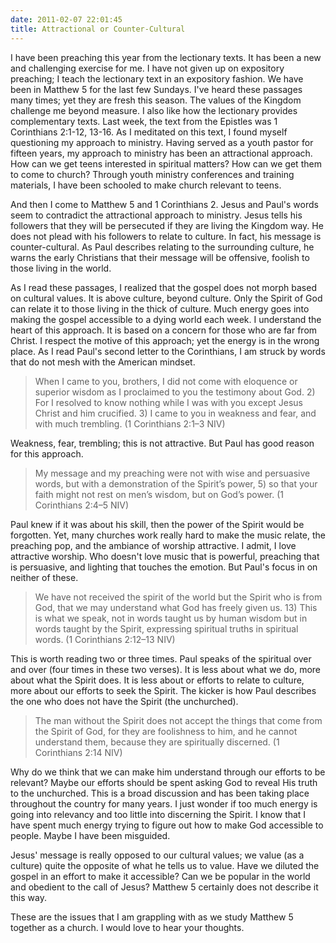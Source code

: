 ```yaml
---
date: 2011-02-07 22:01:45
title: Attractional or Counter-Cultural
---
```


I have been preaching this year from the lectionary texts. It has been a new and challenging exercise for me.  I have not given up on expository preaching; I teach the lectionary text in an expository fashion. We have been in Matthew 5 for the last few Sundays. I've heard these passages many times; yet they are fresh this season. The values of the Kingdom challenge me beyond measure. I also like how the lectionary provides complementary texts. Last week, the text from the Epistles was 1 Corinthians 2:1-12, 13-16. As I meditated on this text, I found myself questioning my approach to ministry. Having served as a youth pastor for fifteen years, my approach to ministry has been an attractional approach. How can we get teens interested in spiritual matters? How can we get them to come to church? Through youth ministry conferences and training materials, I have been schooled to make church relevant to teens.

And then I come to Matthew 5 and 1 Corinthians 2. Jesus and Paul's words seem to contradict the attractional approach to ministry. Jesus tells his followers that they will be persecuted if they are living the Kingdom way. He does not plead with his followers to relate to culture. In fact, his message is counter-cultural. As Paul describes relating to the surrounding culture, he warns the early Christians that their message will be offensive, foolish to those living in the world.

As I read these passages, I realized that the gospel does not morph based on cultural values. It is above culture, beyond culture. Only the Spirit of God can relate it to those living in the thick of culture. Much energy goes into making the gospel accessible to a dying world each week. I understand the heart of this approach. It is based on a concern for those who are far from Christ. I respect the motive of this approach; yet the energy is in the wrong place. As I read Paul's second letter to the Corinthians, I am struck by words that do not mesh with the American mindset.

>When I came to you, brothers, I did not come with eloquence or superior wisdom as I proclaimed to you the testimony about God. 2) For I resolved to know nothing while I was with you except Jesus Christ and him crucified. 3) I came to you in weakness and fear, and with much trembling. (1 Corinthians 2:1–3 NIV)

Weakness, fear, trembling; this is not attractive. But Paul has good reason for this approach.

>My message and my preaching were not with wise and persuasive words, but with a demonstration of the Spirit’s power, 5) so that your faith might not rest on men’s wisdom, but on God’s power.  (1 Corinthians 2:4–5 NIV)

Paul knew if it was about his skill, then the power of the Spirit would be forgotten. Yet, many churches work really hard to make the music relate, the preaching pop, and the ambiance of worship attractive. I admit, I love attractive worship. Who doesn't love music that is powerful, preaching that is persuasive, and lighting that touches the emotion. But Paul's focus in on neither of these.

>We have not received the spirit of the world but the Spirit who is from God, that we may understand what God has freely given us. 13) This is what we speak, not in words taught us by human wisdom but in words taught by the Spirit, expressing spiritual truths in spiritual words. (1 Corinthians 2:12–13 NIV)

This is worth reading two or three times. Paul speaks of the spiritual over and over (four times in these two verses). It is less about what we do, more about what the Spirit does. It is less about or efforts to relate to culture, more about our efforts to seek the Spirit. The kicker is how Paul describes the one who does not have the Spirit (the unchurched).

>The man without the Spirit does not accept the things that come from the Spirit of God, for they are foolishness to him, and he cannot understand them, because they are spiritually discerned. (1 Corinthians 2:14 NIV)

Why do we think that we can make him understand through our efforts to be relevant? Maybe our efforts should be spent asking God to reveal His truth to the unchurched. This is a broad discussion and has been taking place throughout the country for many years. I just wonder if too much energy is going into relevancy and too little into discerning the Spirit. I know that I have spent much energy trying to figure out how to make God accessible to people. Maybe I have been misguided. 

Jesus' message is really opposed to our cultural values; we value (as a culture) quite the opposite of what he tells us to value. Have we diluted the gospel in an effort to make it accessible? Can we be popular in the world and obedient to the call of Jesus? Matthew 5 certainly does not describe it this way.

These are the issues that I am grappling with as we study Matthew 5 together as a church. I would love to hear your thoughts.
